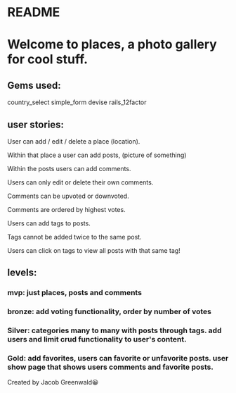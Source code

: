 # README

# Welcome to places, a photo gallery for cool stuff.

## Gems used:

country_select
simple_form
devise
rails_12factor

## user stories:

User can add / edit / delete a place (location).  

Within that place a user can add posts, (picture of something)

Within the posts users can add comments.

Users can only edit or delete their own comments.

Comments can be upvoted or downvoted.

Comments are ordered by highest votes.

Users can add tags to posts.

Tags cannot be added twice to the same post.

Users can click on tags to view all posts with that same tag!

## levels:

### mvp: just places, posts and comments

### bronze: add voting functionality, order by number of votes

### Silver: categories many to many with posts through tags. add users and limit crud functionality to user's content.

### Gold: add favorites, users can favorite or unfavorite posts. user show page that shows users comments and favorite posts.


Created by Jacob Greenwald😀

